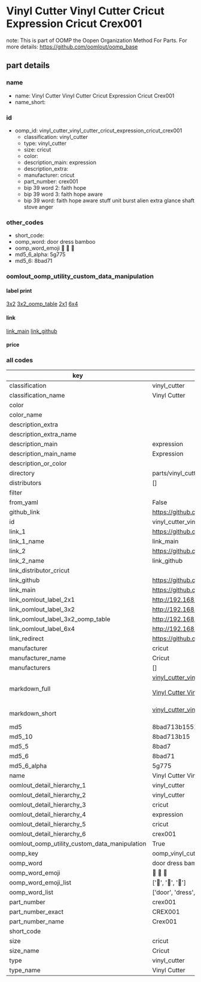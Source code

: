 # Vinyl Cutter Vinyl Cutter Cricut Expression Cricut Crex001  

note: This is part of OOMP the Oopen Organization Method For Parts. For more details: https://github.com/oomlout/oomp_base

##  part details
  







### name
* name: Vinyl Cutter Vinyl Cutter Cricut Expression Cricut Crex001
* name_short: 
### id
* oomp_id: vinyl_cutter_vinyl_cutter_cricut_expression_cricut_crex001
  * classification: vinyl_cutter
  * type: vinyl_cutter
  * size: cricut
  * color: 
  * description_main: expression
  * description_extra: 
  * manufacturer: cricut
  * part_number: crex001
  * bip 39 word 2: faith hope
  * bip 39 word 3: faith hope aware
  * bip 39 word: faith hope aware stuff unit burst alien extra glance shaft stove anger

### other_codes
* short_code: 
* oomp_word: door dress bamboo
* oomp_word_emoji :door: :dress: :bamboo:
* md5_6_alpha: 5g775
* md5_6: 8bad71






### oomlout_oomp_utility_custom_data_manipulation
#### label print
[3x2](http://192.168.1.245:1112/?label=oomp%205g775)
[3x2_oomp_table](http://192.168.1.108:1112/?label=oomp%205g775)
[2x1](http://192.168.1.242:1112/?label=oomp%205g775)
[6x4](http://192.168.1.55:1112/?label=oomp%205g775)    

#### link

[link_main](https://github.com/oomlout/oomlout_oomp_version_1_messy/tree/main/parts/vinyl_cutter_vinyl_cutter_cricut_expression_cricut_crex001) [link_github](https://github.com/oomlout/oomlout_oomp_version_1_messy/tree/main/parts/vinyl_cutter_vinyl_cutter_cricut_expression_cricut_crex001)                             

#### price







### all codes 
| key | value |  
| --- | --- |  
| classification | vinyl_cutter |  
| classification_name | Vinyl Cutter |  
| color |  |  
| color_name |  |  
| description_extra |  |  
| description_extra_name |  |  
| description_main | expression |  
| description_main_name | Expression |  
| description_or_color |   |  
| directory | parts/vinyl_cutter_vinyl_cutter_cricut_expression_cricut_crex001 |  
| distributors | [] |  
| filter |  |  
| from_yaml | False |  
| github_link | https://github.com/oomlout/oomlout_oomp_part_src/tree/main/parts/vinyl_cutter_vinyl_cutter_cricut_expression_cricut_crex001 |  
| id | vinyl_cutter_vinyl_cutter_cricut_expression_cricut_crex001 |  
| link_1 | https://github.com/oomlout/oomlout_oomp_version_1_messy/tree/main/parts/vinyl_cutter_vinyl_cutter_cricut_expression_cricut_crex001 |  
| link_1_name | link_main |  
| link_2 | https://github.com/oomlout/oomlout_oomp_version_1_messy/tree/main/parts/vinyl_cutter_vinyl_cutter_cricut_expression_cricut_crex001 |  
| link_2_name | link_github |  
| link_distributor_cricut |  |  
| link_github | https://github.com/oomlout/oomlout_oomp_version_1_messy/tree/main/parts/vinyl_cutter_vinyl_cutter_cricut_expression_cricut_crex001 |  
| link_main | https://github.com/oomlout/oomlout_oomp_version_1_messy/tree/main/parts/vinyl_cutter_vinyl_cutter_cricut_expression_cricut_crex001 |  
| link_oomlout_label_2x1 | http://192.168.1.242:1112/?label=oomp%205g775 |  
| link_oomlout_label_3x2 | http://192.168.1.245:1112/?label=oomp%205g775 |  
| link_oomlout_label_3x2_oomp_table | http://192.168.1.108:1112/?label=oomp%205g775 |  
| link_oomlout_label_6x4 | http://192.168.1.55:1112/?label=oomp%205g775 |  
| link_redirect | https://github.com/oomlout/oomlout_oomp_version_1_messy/tree/main/parts/vinyl_cutter_vinyl_cutter_cricut_expression_cricut_crex001 |  
| manufacturer | cricut |  
| manufacturer_name | Cricut |  
| manufacturers | [] |  
| markdown_full | [vinyl_cutter_vinyl_cutter_cricut_expression_cricut_crex001](none)<br>[](none)<br>[Vinyl Cutter Vinyl Cutter Cricut Expression Cricut Crex001](none)<br><br> |  
| markdown_short | [vinyl_cutter_vinyl_cutter_cricut_expression_cricut_crex001](none)<br><br> |  
| md5 | 8bad713b155100c87b76dd78209b5a90 |  
| md5_10 | 8bad713b15 |  
| md5_5 | 8bad7 |  
| md5_6 | 8bad71 |  
| md5_6_alpha | 5g775 |  
| name | Vinyl Cutter Vinyl Cutter Cricut Expression Cricut Crex001 |  
| oomlout_detail_hierarchy_1 | vinyl_cutter |  
| oomlout_detail_hierarchy_2 | vinyl_cutter |  
| oomlout_detail_hierarchy_3 | cricut |  
| oomlout_detail_hierarchy_4 | expression |  
| oomlout_detail_hierarchy_5 | cricut |  
| oomlout_detail_hierarchy_6 | crex001 |  
| oomlout_oomp_utility_custom_data_manipulation | True |  
| oomp_key | oomp_vinyl_cutter_vinyl_cutter_cricut_expression_cricut_crex001 |  
| oomp_word | door dress bamboo |  
| oomp_word_emoji | :door: :dress: :bamboo: |  
| oomp_word_emoji_list | [':door:', ':dress:', ':bamboo:'] |  
| oomp_word_list | ['door', 'dress', 'bamboo'] |  
| part_number | crex001 |  
| part_number_exact | CREX001 |  
| part_number_name | Crex001 |  
| short_code |  |  
| size | cricut |  
| size_name | Cricut |  
| type | vinyl_cutter |  
| type_name | Vinyl Cutter |  
